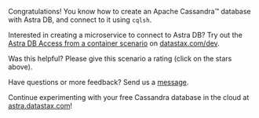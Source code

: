 
Congratulations! You know how to create an Apache Cassandra™ database with Astra DB, and connect to it using `cqlsh`.

Interested in creating a microservice to connect to Astra DB? Try out the [Astra DB Access from a container scenario](https://www.datastax.com/dev/scenario/astra-access-container) on [datastax.com/dev](https://datastax.com/dev).

Was this helpful? Please give this scenario a rating (click on the stars above).

Have questions or more feedback? Send us a [message](mailto:developer@datastax.com).

Continue experimenting with your free Cassandra database in the cloud at [astra.datastax.com](https://astra.datastax.com/register?utm_source=devplay&utm_medium=katacoda&utm_campaign=astra-access)!
